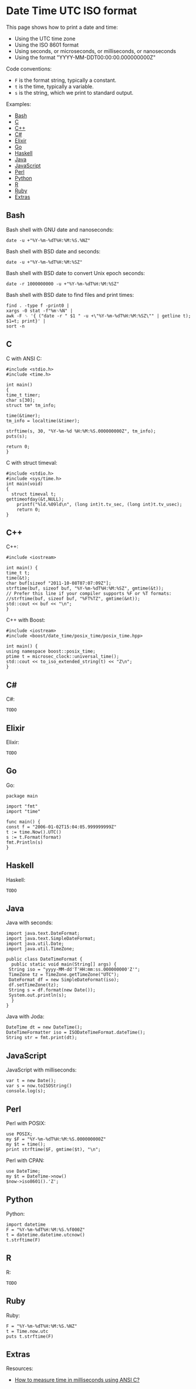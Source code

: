 # Date Time UTC ISO format

This page shows how to print a date and time:

  * Using the UTC time zone
  * Using the ISO 8601 format
  * Using seconds, or microseconds, or milliseconds, or nanoseconds
  * Using the format "YYYY-MM-DDT00:00:00.000000000Z"

Code conventions:

  * `F` is the format string, typically a constant.
  * `t` is the time, typically a variable.
  * `s` is the string, which we print to standard output.
  
Examples:

* [Bash](#bash)
* [C](#c)
* [C++](#c-)
* [C#](#c-)
* [Elixir](#elixir)
* [Go](#go)
* [Haskell](#haskell)
* [Java](#java)
* [JavaScript](#javascript)
* [Perl](#perl)
* [Python](#python)
* [R](#r)
* [Ruby](#ruby)
* [Extras](#extras)


## Bash

Bash shell with GNU date and nanoseconds:

    date -u +"%Y-%m-%dT%H:%M:%S.%NZ"

Bash shell with BSD date and seconds:

    date -u +"%Y-%m-%dT%H:%M:%SZ"

Bash shell with BSD date to convert Unix epoch seconds:

    date -r 1000000000 -u +"%Y-%m-%dT%H:%M:%SZ"

Bash shell with BSD date to find files and print times:

    find . -type f -print0 | 
    xargs -0 stat -f"%m␟%N" |
    awk -F ␟ '{ ("date -r " $1 " -u +\"%Y-%m-%dT%H:%M:%SZ\"" | getline t); $1=t; print}' |
    sort -n


## C

C with ANSI C:

    #include <stdio.h>
    #include <time.h>
    
    int main()
    {
	time_t timer;
	char s[30];
	struct tm* tm_info;

	time(&timer);
	tm_info = localtime(&timer);

	strftime(s, 30, "%Y-%m-%d %H:%M:%S.000000000Z", tm_info);
	puts(s);

	return 0;
    }

C with struct timeval:

    #include <stdio.h>
    #include <sys/time.h>
    int main(void)
    {
      struct timeval t;
	gettimeofday(&t,NULL);
        printf("%ld.%09ld\n", (long int)t.tv_sec, (long int)t.tv_usec);
        return 0;
    }


## C++

C++:

    #include <iostream>

    int main() {
	time_t t;
	time(&t);
	char buf[sizeof "2011-10-08T07:07:09Z"];
	strftime(buf, sizeof buf, "%Y-%m-%dT%H:%M:%SZ", gmtime(&t));
	// Prefer this line if your compiler supports %F or %T formats:
	//strftime(buf, sizeof buf, "%FT%TZ", gmtime(&nt));
	std::cout << buf << "\n";
    }
    
C++ with Boost:

    #include <iostream>
    #include <boost/date_time/posix_time/posix_time.hpp>

    int main() {
	using namespace boost::posix_time;
	ptime t = microsec_clock::universal_time();
	std::cout << to_iso_extended_string(t) << "Z\n";
    }


## C#


C#:

    TODO


## Elixir

Elixir:

    TODO


## Go

Go:

    package main

    import "fmt"
    import "time"

    func main() {
	const f = "2006-01-02T15:04:05.999999999Z"
	t := time.Now().UTC()
	s := t.Format(format)
	fmt.Println(s)
    }


## Haskell

Haskell:

    TODO


## Java

Java with seconds:

    import java.text.DateFormat;
    import java.text.SimpleDateFormat;
    import java.util.Date;
    import java.util.TimeZone;

    public class DateTimeFormat {
      public static void main(String[] args) {
	 String iso = "yyyy-MM-dd'T'HH:mm:ss.000000000'Z'";
	 TimeZone tz = TimeZone.getTimeZone("UTC");
	 DateFormat df = new SimpleDateFormat(iso);
	 df.setTimeZone(tz);
	 String s = df.format(new Date());
	 System.out.println(s);
      }
    }

Java with Joda:

    DateTime dt = new DateTime();
    DateTimeFormatter iso = ISODateTimeFormat.dateTime();
    String str = fmt.print(dt);


## JavaScript

JavaScript with milliseconds:

    var t = new Date();
    var s = now.toISOString()
    console.log(s);


## Perl

Perl with POSIX:

    use POSIX;
    my $F = "%Y-%m-%dT%H:%M:%S.000000000Z"
    my $t = time();
    print strftime($F, gmtime($t), "\n";

Perl with CPAN:

    use DateTime;
    my $t = DateTime->now()
    $now->iso8601().'Z';


## Python

Python:

    import datetime
    F = "%Y-%m-%dT%H:%M:%S.%f000Z" 
    t = datetime.datetime.utcnow()
    t.strftime(F)


## R

R:

    TODO


## Ruby

Ruby:

    F = "%Y-%m-%dT%H:%M:%S.%NZ"
    t = Time.now.utc
    puts t.strftime(F)


## Extras

Resources:

* [How to measure time in milliseconds using ANSI C?](http://stackoverflow.com/questions/361363/how-to-measure-time-in-milliseconds-using-ansi-c)



